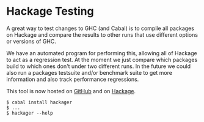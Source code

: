 # Hackage Testing


A great way to test changes to GHC (and Cabal) is to compile all packages on Hackage and compare the results to other runs that use different options or versions of GHC.


We have an automated program for performing this, allowing all of Hackage to act as a regression test. At the moment we just compare which packages build to which ones don't under two different runs. In the future we could also run a packages testsuite and/or benchmark suite to get more information and also track performance regressions.


This tool is now hosted on [ GitHub](https://github.com/dterei/Hackager) and on [ Hackage](http://hackage.haskell.org/package/hackager).

```wiki
$ cabal install hackager
$ ...
$ hackager --help
```